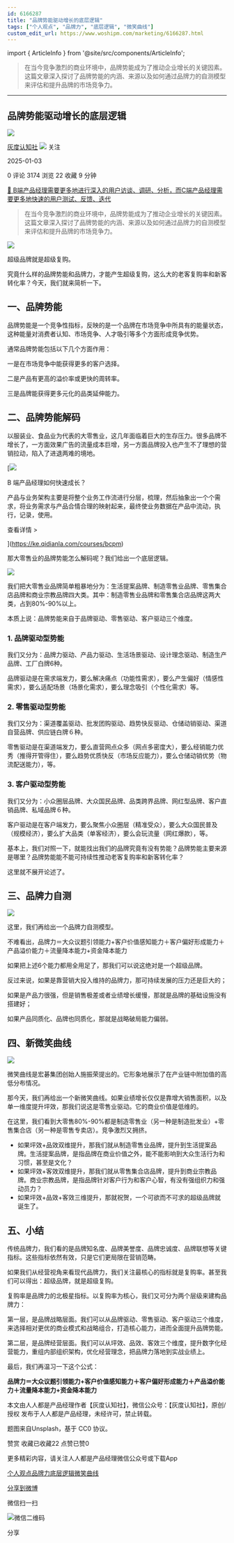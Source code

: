 ```yaml
---
id: 6166287
title: "品牌势能驱动增长的底层逻辑"
tags: ["个人观点", "品牌力", "底层逻辑", "微笑曲线"]
custom_edit_url: https://www.woshipm.com/marketing/6166287.html
---
```

import { ArticleInfo } from '@site/src/components/ArticleInfo';

<ArticleInfo
    author="灰度认知社"
    authorLink="https://www.woshipm.com/u/235651"
    published="2025-01-03"
    views={3174}
    comments={0}
    collects={22}
/>

> 在当今竞争激烈的商业环境中，品牌势能成为了推动企业增长的关键因素。这篇文章深入探讨了品牌势能的内涵、来源以及如何通过品牌力的自测模型来评估和提升品牌的市场竞争力。

---

## 品牌势能驱动增长的底层逻辑

[![](https://image.woshipm.com/wp-files/2017/04/GpIPzdLGEhcNiBzXqKSS.jpg!/both/72x72)](https://www.woshipm.com/u/235651)

[灰度认知社](https://www.woshipm.com/u/235651) ![](https://static.woshipm.com/tag/1121_1@2x.png) 关注

2025-01-03

0 评论 3174 浏览 22 收藏 9 分钟

[🔗 B端产品经理需要更多地进行深入的用户访谈、调研、分析，而C端产品经理需要更多地快速的用户测试、反馈、迭代](https://ke.qidianla.com/courses/bcpm)

> 在当今竞争激烈的商业环境中，品牌势能成为了推动企业增长的关键因素。这篇文章深入探讨了品牌势能的内涵、来源以及如何通过品牌力的自测模型来评估和提升品牌的市场竞争力。

![](https://image.woshipm.com/2025/01/03/0929f9b0-c99a-11ef-bc77-00163e1bca14.png)

超级品牌就是超级复购。

究竟什么样的品牌势能和品牌力，才能产生超级复购，这么大的老客复购率和新客转化率？今天，我们就来简析一下。

## 一、品牌势能

品牌势能是一个竞争性指标，反映的是一个品牌在市场竞争中所具有的能量状态，这种能量对消费者认知、市场竞争、人才吸引等多个方面形成竞争优势。    

通常品牌势能包括以下几个方面作用：

一是在市场竞争中能获得更多的客户选择。

二是产品有更高的溢价率或更快的周转率。

三是品牌能获得更多元化的品类延伸能力。

## 二、品牌势能解码

以服装业、食品业为代表的大零售业，这几年面临着巨大的生存压力。很多品牌不增长了，一方面效果广告的流量成本巨增，另一方面品牌投入也产生不了理想的营销拉动，陷入了进退两难的境地。

[![](https://image.woshipm.com/2023/08/02/a53a469e-30e3-11ee-88e7-00163e0b5ff3.png)

B 端产品经理如何快速成长？

产品与业务架构主要是将整个业务工作流进行分层，梳理，然后抽象出一个个需求，将业务需求与产品合情合理的映射起来，最终使业务数据在产品中流动，执行，记录，使用。

查看详情 >

](https://ke.qidianla.com/courses/bcpm)

那大零售业的品牌势能怎么解码呢？我们给出一个底层逻辑。    

![](https://image.woshipm.com/2025/01/02/9ebb62bc-c90d-11ef-8b29-00163e09d72f.png)

我们把大零售业品牌简单粗暴地分为：生活提案品牌、制造零售业品牌、零售集合店品牌和商业宗教品牌四大类。其中：制造零售业品牌和零售集合店品牌这两大类，占到80%-90%以上。

本质上说：品牌势能来自于品牌驱动、零售驱动、客户驱动三个维度。

### 1\. 品牌驱动型势能

我们又分为：品牌力驱动、产品力驱动、生活场景驱动、设计理念驱动、制造生产品牌、工厂白牌6种。

品牌驱动是在需求端发力，要么解决痛点（功能性需求），要么产生偏好（情感性需求），要么适配场景（场景化需求），要么理念吸引（个性化需求）等。    

### 2\. 零售驱动型势能

我们又分为：渠道覆盖驱动、批发团购驱动、趋势快反驱动、仓储动销驱动、渠道自营品牌、供应链白牌６种。

零售驱动是在渠道端发力，要么直营网点众多（网点多密度大），要么经销能力优秀（推得开管得住），要么趋势优质快反（市场反应能力），要么仓储动销优势（物流配送能力），等。

### 3\. 客户驱动型势能

我们又分为：小众圈层品牌、大众国民品牌、品类跨界品牌、网红型品牌、客户直销品牌、私域品牌６种。

客户驱动是在客户端发力，要么聚焦小众圈层（精准受众），要么大众国民普及（规模经济），要么扩大品类（单客经济），要么会玩流量（网红爆款），等。

基本上，我们对照一下，就能找出我们的品牌究竟有没有势能？品牌势能主要来源是哪里？品牌势能能不能可持续性推动老客复购率和新客转化率？    

这里就不展开论述了。

## 三、品牌力自测

![](https://image.woshipm.com/2025/01/02/9f41e968-c90d-11ef-8b29-00163e09d72f.png)

这里，我们再给出一个品牌力自测模型。

不难看出，品牌力＝大众议题引领能力+客户价值感知能力＋客户偏好形成能力＋产品溢价能力＋流量降本能力+资金降本能力

如果把上述6个能力都用全用足了，那我们可以说这绝对是一个超级品牌。    

反过来说，如果是靠营销大投入维持的品牌力，那可持续发展的压力还是巨大的；

如果是产品力很强，但是销售极差或者业绩增长缓慢，那就是品牌的基础设施没有搭建好；

如果产品同质化、品牌也同质化，那就是战略破局能力偏弱。

## 四、新微笑曲线

![](https://image.woshipm.com/2025/01/02/9fe78288-c90d-11ef-8b29-00163e09d72f.png)

微笑曲线是宏碁集团创始人施振荣提出的。它形象地展示了在产业链中附加值的高低分布情况。

那今天，我们再给出一个新微笑曲线。如果业绩增长仅仅是靠增大销售面积，以及单一维度提升坪效，那我们说这是零售业驱动。它的商业价值是低维的。

在这里，我们看到大零售80%-90%都是制造零售业（另一种是制造批发业）+零售集合店（另一种是零售专卖店）。竞争激烈又拥挤。    

*   如果坪效+品效双维提升，那我们就从制造零售业品牌，提升到生活提案品牌。生活提案品牌，是指品牌在商业价值之外，能不能影响到大众生活行为和习惯，甚至是文化？
*   如果坪效+客效双维提升，那我们就从零售集合店品牌，提升到商业宗教品牌。商业宗教品牌，是指品牌针对客户行为和客户心智，有没有强组织力和强动员力？
*   如果坪效+品效+客效三维提升，那就祝贺，一个可欲而不可求的超级品牌就诞生了。

## 五、小结

传统品牌力，我们看的是品牌知名度、品牌美誉度、品牌忠诚度、品牌联想等关键指标。这些指标依然有效，只是它们更局限在营销范畴。

如果我们从经营视角来看现代品牌力，我们关注最核心的指标就是复购率。甚至我们可以得出：超级品牌，就是超级复购。    

复购率是品牌力的北极星指标。以复购率为核心，我们又可分为两个层级来建构品牌力：

第一层，是品牌战略层面。我们可以从品牌驱动、零售驱动、客户驱动三个维度，来选择相对更优的商业模式和战略组合，打造核心能力，进而全面提升品牌势能。

第二层，是品牌经营层面。我们可以从坪效、品效、客效三个维度，提升数字化经营能力，重组内部组织架构，优化经营理念，把品牌力落地到实战业绩上。

最后，我们再温习一下这个公式：

**品牌力＝大众议题引领能力+客户价值感知能力＋客户偏好形成能力＋产品溢价能力＋流量降本能力+资金降本能力**

本文由人人都是产品经理作者【灰度认知社】，微信公众号：【灰度认知社】，原创/授权 发布于人人都是产品经理，未经许可，禁止转载。

题图来自Unsplash，基于 CC0 协议。

赞赏 收藏已收藏22 点赞已赞0

更多精彩内容，请关注人人都是产品经理微信公众号或下载App

[个人观点](https://www.woshipm.com/tag/%e4%b8%aa%e4%ba%ba%e8%a7%82%e7%82%b9)[品牌力](https://www.woshipm.com/tag/%e5%93%81%e7%89%8c%e5%8a%9b)[底层逻辑](https://www.woshipm.com/tag/%e5%ba%95%e5%b1%82%e9%80%bb%e8%be%91)[微笑曲线](https://www.woshipm.com/tag/%e5%be%ae%e7%ac%91%e6%9b%b2%e7%ba%bf)

[分享到微博](https://service.weibo.com/share/share.php?appkey=2775287854&title=品牌势能驱动增长的底层逻辑&url=https://www.woshipm.com/marketing/6166287.html&pic=https://image.woshipm.com/2025/01/03/0929f9b0-c99a-11ef-bc77-00163e1bca14.png)

微信扫一扫

![微信二维码](https://api.pwmqr.com/qrcode/create/?url=https://www.woshipm.com/marketing/6166287.html)

分享